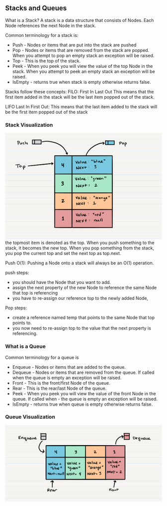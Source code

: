 ## Stacks and Queues
What is a Stack? A stack is a data structure that consists of Nodes. Each Node references the next Node in the stack.

Common terminology for a stack is:
- Push - Nodes or items that are put into the stack are pushed
- Pop - Nodes or items that are removed from the stack are popped. When you attempt to pop an empty stack an exception will be raised.
- Top - This is the top of the stack.
- Peek - When you peek you will view the value of the top Node in the stack. When you attempt to peek an empty stack an exception will be raised.
- IsEmpty - returns true when stack is empty otherwise returns false.


Stacks follow these concepts:
FILO: First In Last Out This means that the first item added in the stack will be the last item popped out of the stack.

LIFO Last In First Out:
This means that the last item added to the stack will be the first item popped out of the stack

### Stack Visualization
![stack](./stack1.png)
the topmost item is denoted as the top. When you push something to the stack, it becomes the new top. When you pop something from the stack, you pop the current top and set the next top as top.next.

Push O(1): Pushing a Node onto a stack will always be an O(1) operation.

push steps:
- you should have the Node that you want to add.
- assign the next property of the new Node to reference the same Node that top is referencing
- you have to re-assign our reference top to the newly added Node, 

Pop steps:
- create a reference named temp that points to the same Node that top points to.
- you now need to re-assign top to the value that the next property is referencing.


### What is a Queue

Common terminology for a queue is

- Enqueue - Nodes or items that are added to the queue.
- Dequeue - Nodes or items that are removed from the queue. If called when the queue is empty an exception will be raised.
- Front - This is the front/first Node of the queue.
- Rear - This is the rear/last Node of the queue.
- Peek - When you peek you will view the value of the front Node in the queue. If called when - the queue is empty an exception will be raised.
- IsEmpty - returns true when queue is empty otherwise returns false.

### Queue Visualization
![Queue](./Queue.png)
